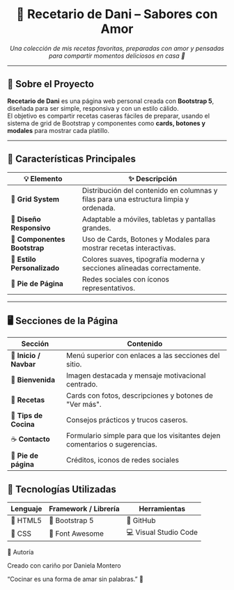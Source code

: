 <h1 align="center">🍰 Recetario de Dani – Sabores con Amor</h1>

<p align="center">
  <em>Una colección de mis recetas favoritas, preparadas con amor y pensadas para compartir momentos deliciosos en casa 💛</em>
</p>

---

## 🌿 Sobre el Proyecto

**Recetario de Dani** es una página web personal creada con **Bootstrap 5**, diseñada para ser simple, responsiva y con un estilo cálido.  
El objetivo es compartir recetas caseras fáciles de preparar, usando el sistema de grid de Bootstrap y componentes como **cards, botones y modales** para mostrar cada platillo.

---

## 🍳 Características Principales

| 💡 Elemento | ✨ Descripción |
|--------------|----------------|
| 🧱 **Grid System** | Distribución del contenido en columnas y filas para una estructura limpia y ordenada. |
| 📱 **Diseño Responsivo** | Adaptable a móviles, tabletas y pantallas grandes. |
| 🧁 **Componentes Bootstrap** | Uso de Cards, Botones y Modales para mostrar recetas interactivas. |
| 🎨 **Estilo Personalizado** | Colores suaves, tipografía moderna y secciones alineadas correctamente. |
| 💬 **Pie de Página** | Redes sociales con íconos representativos. |

---
## 🖥️ Secciones de la Página

| Sección                | Contenido                                                                  |
| ---------------------- | -------------------------------------------------------------------------- |
| 🍓 **Inicio / Navbar** | Menú superior con enlaces a las secciones del sitio.                       |
| 🍰 **Bienvenida**      | Imagen destacada y mensaje motivacional centrado.                          |
| 🥗 **Recetas**         | Cards con fotos, descripciones y botones de "Ver más".                     |
| 🧺 **Tips de Cocina**  | Consejos prácticos y trucos caseros.                                       |
| ☕ **Contacto**         | Formulario simple para que los visitantes dejen comentarios o sugerencias. |
| 🩵 **Pie de página**   | Créditos, iconos de redes sociales                                |


## 🧁 Tecnologías Utilizadas

| Lenguaje | Framework / Librería | Herramientas          |
| -------- | -------------------- | --------------------- |
| 🧠 HTML5 | 💎 Bootstrap 5       | 🧩 GitHub             |
| 🎨 CSS  | 🧰 Font Awesome      | 💻 Visual Studio Code |

💬 Autoría

Creado con cariño por Daniela Montero

“Cocinar es una forma de amar sin palabras.” 🥰